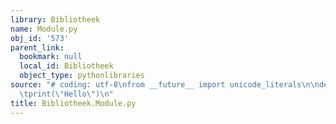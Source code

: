 ```yaml
---
library: Bibliotheek
name: Module.py
obj_id: '573'
parent_link:
  bookmark: null
  local_id: Bibliotheek
  object_type: pythonlibraries
source: "# coding: utf-8\nfrom __future__ import unicode_literals\n\ndef script():\n\
  \tprint(\"Hello\")\n"
title: Bibliotheek.Module.py
---
```

